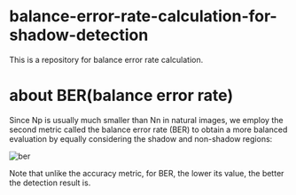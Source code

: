 # balance-error-rate-calculation-for-shadow-detection
This is a repository for balance error rate calculation.
# about BER(balance error rate)
Since Np is usually much smaller than Nn in natural images, we employ the second metric called the balance error rate (BER) to obtain a more balanced evaluation by equally considering the shadow and non-shadow regions:

![ber](https://latex.codecogs.com/gif.latex?BER=\left(%201-\frac{1}{2}\left(%20\frac{TP}{N_p}+\frac{TN}{N_n}%20\right)%20\right))

Note that unlike the accuracy metric, for BER, the lower its value, the better the detection result is.

